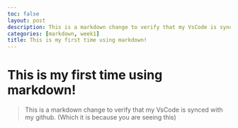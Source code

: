 ```yaml
---
toc: false
layout: post
description: This is a markdown change to verify that my VsCode is synced with my github. (Which it is because you are seeing this)
categories: [markdown, week1]
title: This is my first time using markdown!
---
```

# This is my first time using markdown!
> This is a markdown change to verify that my VsCode is synced with my github. (Which it is because you are seeing this)